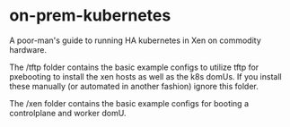 # on-prem-kubernetes
A poor-man's guide to running HA kubernetes in Xen on commodity hardware.

The /tftp folder contains the basic example configs to utilize tftp for pxebooting to install the xen hosts as well as the k8s domUs.  If you install these manually (or automated in another fashion) ignore this folder.

The /xen folder contains the basic example configs for booting a controlplane and worker domU.  
